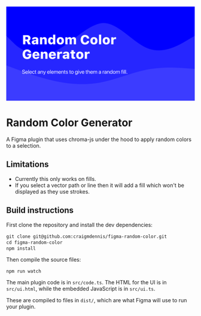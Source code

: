![](./assets/figma-cover.png)

# Random Color Generator

A Figma plugin that uses chroma-js under the hood to apply random colors to a selection.

## Limitations

- Currently this only works on fills.
- If you select a vector path or line then it will add a fill which won't be displayed as they use strokes.

## Build instructions

First clone the repository and install the dev dependencies:

```
git clone git@github.com:craigmdennis/figma-random-color.git
cd figma-random-color
npm install
```

Then compile the source files:

```
npm run watch
```

The main plugin code is in `src/code.ts`. The HTML for the UI is in
`src/ui.html`, while the embedded JavaScript is in `src/ui.ts`.

These are compiled to files in `dist/`, which are what Figma will use to run
your plugin.
